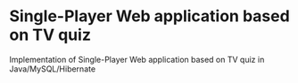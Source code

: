 # Single-Player Web application based on TV quiz
Implementation of Single-Player Web application based on TV quiz in Java/MySQL/Hibernate
